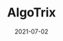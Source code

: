 ---
layout: project
type: project
published: true
image: images/project/ics427.png
title: AlgoTrix
permalink: projects/algo-trix
date: 2021-07-02
labels:
  - ICS 427
  - Meteor
  - Semantic UI
  - Group Project
summary: Group project for ICS 427. Project aims create a help site to help with Algorithm (ICS-311) courses, with some security practices. 
projecturl: https://cross-country-coders.github.io/
---